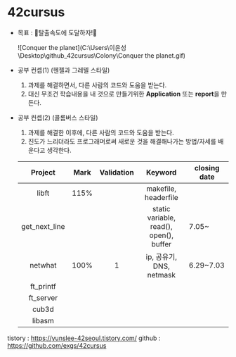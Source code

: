 # 42cursus

- 목표 : 🚀탈출속도에 도달하자!🚀 

  ![Conquer the planet](C:\Users\이윤성\Desktop\github_42cursus\Colony\Conquer the planet.gif)

- 공부 컨셉(1) (헨젤과 그레텔 스타일)
  1. 과제를 해결하면서, 다른 사람의 코드와 도움을 받는다.
  2. 대신 무조건 학습내용을 내 것으로 만들기위한 **Application** 또는 **report**을 만든다.
  
- 공부 컨셉(2) (콜롬버스 스타일)
  1. 과제를 해결한 이후에, 다른 사람의 코드와 도움을 받는다.
  2. 진도가 느리더라도 프로그래머로써 새로운 것을 해결해나가는 방법/자세를 배운다고 생각한다.
  
  |    Project    | Mark | Validation |                 Keyword                 | closing date |
  | :-----------: | :--: | :--------: | :-------------------------------------: | ------------ |
  |     libft     | 115% |            |          makefile, headerfile           |              |
  | get_next_line |      |            | static variable, read(), open(), buffer | 7.05~        |
  |    netwhat    | 100% |     1      |        ip, 공유기, DNS, netmask         | 6.29~7.03    |
  |   ft_printf   |      |            |                                         |              |
  |   ft_server   |      |            |                                         |              |
  |     cub3d     |      |            |                                         |              |
  |    libasm     |      |            |                                         |              |

tistory : https://yunslee-42seoul.tistory.com/
github : https://github.com/exgs/42cursus
